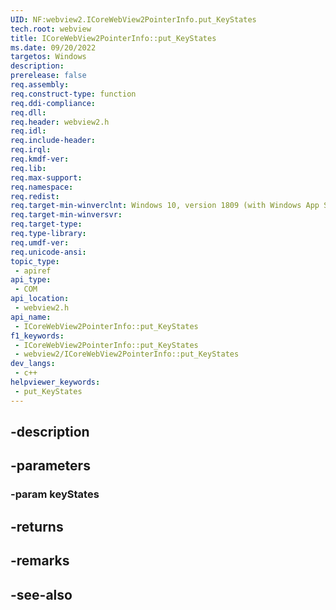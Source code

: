 ```yaml
---
UID: NF:webview2.ICoreWebView2PointerInfo.put_KeyStates
tech.root: webview
title: ICoreWebView2PointerInfo::put_KeyStates
ms.date: 09/20/2022
targetos: Windows
description: 
prerelease: false
req.assembly: 
req.construct-type: function
req.ddi-compliance: 
req.dll: 
req.header: webview2.h
req.idl: 
req.include-header: 
req.irql: 
req.kmdf-ver: 
req.lib: 
req.max-support: 
req.namespace: 
req.redist: 
req.target-min-winverclnt: Windows 10, version 1809 (with Windows App SDK 1.1 or later)
req.target-min-winversvr: 
req.target-type: 
req.type-library: 
req.umdf-ver: 
req.unicode-ansi: 
topic_type:
 - apiref
api_type:
 - COM
api_location:
 - webview2.h
api_name:
 - ICoreWebView2PointerInfo::put_KeyStates
f1_keywords:
 - ICoreWebView2PointerInfo::put_KeyStates
 - webview2/ICoreWebView2PointerInfo::put_KeyStates
dev_langs:
 - c++
helpviewer_keywords:
 - put_KeyStates
---
```


## -description

## -parameters

### -param keyStates

## -returns

## -remarks

## -see-also

